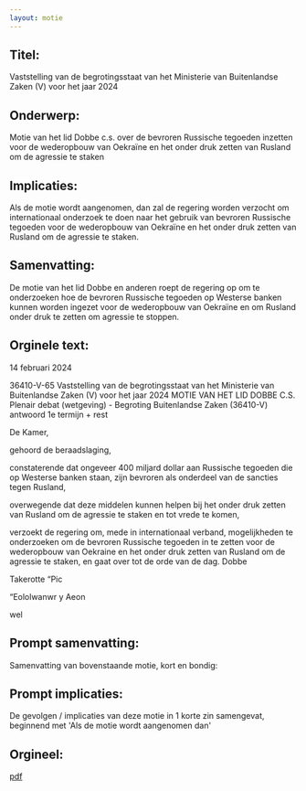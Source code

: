 ```yaml
---
layout: motie
---
```

## Titel:
Vaststelling van de begrotingsstaat van het Ministerie van Buitenlandse Zaken (V) voor het jaar 2024
## Onderwerp:
Motie van het lid Dobbe c.s. over de bevroren Russische tegoeden inzetten voor de wederopbouw van Oekraïne en het onder druk zetten van Rusland om de agressie te staken
## Implicaties:
Als de motie wordt aangenomen, dan zal de regering worden verzocht om internationaal onderzoek te doen naar het gebruik van bevroren Russische tegoeden voor de wederopbouw van Oekraïne en het onder druk zetten van Rusland om de agressie te staken.
## Samenvatting:
De motie van het lid Dobbe en anderen roept de regering op om te onderzoeken hoe de bevroren Russische tegoeden op Westerse banken kunnen worden ingezet voor de wederopbouw van Oekraïne en om Rusland onder druk te zetten om agressie te stoppen.
## Orginele text:


14 februari 2024

36410-V-65
Vaststelling van de begrotingsstaat van het Ministerie van Buitenlandse Zaken (V) voor het jaar 2024
MOTIE VAN HET LID DOBBE C.S.
Plenair debat (wetgeving) - Begroting Buitenlandse Zaken (36410-V) antwoord 1e termijn + rest

De Kamer,

gehoord de beraadslaging,

constaterende dat ongeveer 400 miljard dollar aan Russische tegoeden die op
Westerse banken staan, zijn bevroren als onderdeel van de sancties tegen
Rusland,

overwegende dat deze middelen kunnen helpen bij het onder druk zetten van
Rusland om de agressie te staken en tot vrede te komen,

verzoekt de regering om, mede in internationaal verband, mogelijkheden te
onderzoeken om de bevroren Russische tegoeden in te zetten voor de
wederopbouw van Oekraine en het onder druk zetten van Rusland om de
agressie te staken,
en gaat over tot de orde van de dag.
Dobbe

Takerotte
“Pic

“Eololwanwr
y Aeon

wel


## Prompt samenvatting:
Samenvatting van bovenstaande motie, kort en bondig:


## Prompt implicaties:
De gevolgen / implicaties van deze motie in 1 korte zin samengevat, beginnend met 'Als de motie wordt aangenomen dan' 

## Orgineel:
[pdf](https://gegevensmagazijn.tweedekamer.nl/OData/v4/2.0/Document(92591e61-dff4-48aa-a46d-fe4574604568)/resource)
